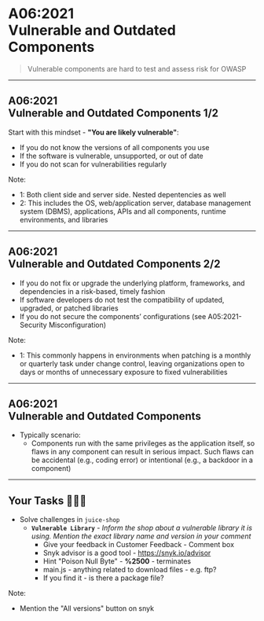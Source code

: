 # A06:2021<br>Vulnerable and Outdated Components

>Vulnerable components are hard to test and assess risk for OWASP

---

## A06:2021<br>Vulnerable and Outdated Components 1/2 <!-- .element: style="font-size:1.2em"-->

Start with this mindset - **"You are likely vulnerable"**: <!-- .element: style="font-size:0.8em"-->

- If you do not know the versions of all components you use <!-- .element: style="font-size:0.7em"-->
- If the software is vulnerable, unsupported, or out of date <!-- .element: style="font-size:0.7em"-->
- If you do not scan for vulnerabilities regularly <!-- .element: style="font-size:0.7em"-->

Note:

- 1: Both client side and server side. Nested depentencies as well
- 2: This includes the OS, web/application server, database management system (DBMS), applications, APIs and all components, runtime environments, and libraries

---

## A06:2021<br>Vulnerable and Outdated Components 2/2 <!-- .element: style="font-size:1.2em"-->

- If you do not fix or upgrade the underlying platform, frameworks, and dependencies in a risk-based, timely fashion <!-- .element: style="font-size:0.7em"-->
- If software developers do not test the compatibility of updated, upgraded, or patched libraries <!-- .element: style="font-size:0.7em"-->
- If you do not secure the components’ configurations (see A05:2021-Security Misconfiguration) <!-- .element: style="font-size:0.7em"-->

Note:

- 1: This commonly happens in environments when patching is a monthly or quarterly task under change control, leaving organizations open to days or months of unnecessary exposure to fixed vulnerabilities

---

## A06:2021<br>Vulnerable and Outdated Components <!-- .element: style="font-size:1.2em"-->

- Typically scenario:
  - Components run with the same privileges as the application itself, so flaws in any component can result in serious impact. Such flaws can be accidental (e.g., coding error) or intentional (e.g., a backdoor in a component)

---

## Your Tasks 🧑🏻‍💻

- Solve challenges in `juice-shop`
  - **`Vulnerable Library`** - _Inform the shop about a vulnerable library it is using. Mention the exact library name and version in your comment_
    - Give your feedback in Customer Feedback - Comment box <!-- .element: style="font-size:0.8em"-->
    - Snyk advisor is a good tool - https://snyk.io/advisor <!-- .element: style="font-size:0.8em"-->
    - Hint "Poison Null Byte" - **%2500** - terminates <!-- .element: style="font-size:0.8em"-->
    - main.js - anything related to download files - e.g. ftp? <!-- .element: style="font-size:0.8em"-->
    - If you find it - is there a package file? <!-- .element: style="font-size:0.8em"-->

Note:

- Mention the "All versions" button on snyk
